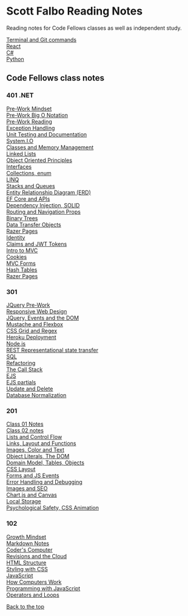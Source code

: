 #  Scott Falbo Reading Notes
Reading notes for Code Fellows classes as well as independent study.

[Terminal and Git commands](terminal-git.md)<br>
[React](react/react.md)<br>
[C#](cnet/cnet.md)<br>
[Python](python/python.md)<br>

## Code Fellows class notes

### 401 .NET
[Pre-Work Mindset](401net/00-mindset.md)<br>
[Pre-Work Big O Notation](401net/00-big-o.md)<br>
[Pre-Work Reading](401net/00-reading.md)<br>
[Exception Handling](401net/read-01.md)<br>
[Unit Testing and Documentation](401net/read-02.md)<br>
[System.I.O](401net/read-03.md)<br>
[Classes and Memory Management](401net/read-04.md)<br>
[Linked Lists](401net/read-05.md)<br>
[Object Oriented Principles](401net/read-06.md)<br>
[Interfaces](401net/read-07.md)<br>
[Collections, enum](401net/read-08.md)<br>
[LINQ](401net/read-09.md)<br>
[Stacks and Queues](401net/read-10.md)<br>
[Entity Relationship Diagram (ERD)](401net/read-11.md)<br>
[EF Core and APIs](401net/read-12.md)<br>
[Dependency Injection, SOLID](401net/read-13.md)<br>
[Routing and Navigation Props](401net/read-14.md)<br>
[Binary Trees](401net/read-15.md)<br>
[Data Transfer Objects](401net/read-16.md)<br>
[Razer Pages](401net/read-17.md)<br>
[Identity](401net/read-18.md)<br>
[Claims and JWT Tokens](401net/read-19.md)<br>
[Intro to MVC](401net/read-26.md)<br>
[Cookies](401net/read-27.md)<br>
[MVC Forms](401net/read-28.md)<br>
[Hash Tables](401net/read-30.md)<br>
[Razer Pages](401net/read-31.md)<br>
### 301
[JQuery Pre-Work](301/jquery-prework.md)<br>
[Responsive Web Design](301/read-01.md)<br>
[JQuery, Events and the DOM](301/read-02.md)<br>
[Mustache and Flexbox](301/read-03.md)<br>
[CSS Grid and Regex](301/read-04.md)<br>
[Heroku Deployment](301/read-05.md)<br>
[Node.js](301/read-06.md)<br>
[REST Representational state transfer](301/read-07.md)<br>
[SQL](301/read-08.md)<br>
[Refactoring](301/read-09.md)<br>
[The Call Stack](301/read-10.md)<br>
[EJS](301/read-11.md)<br>
[EJS partials](301/read-12.md)<br>
[Update and Delete](301/read-13.md)<br>
[Database Normalization](301/read-14.md)<br>

### 201
[Class 01 Notes](201/class-201-01-notes.md)<br>
[Class 02 notes](201/class-02.md)<br>
[Lists and Control Flow](201/notes-03.md)<br>
[Links, Layout and Functions](201/read-04-notes.md)<br>
[Images, Color and Text](201/read-05.md)<br>
[Object Literals, The DOM](201/read-06.md)<br>
[Domain Model, Tables, Objects](201/read-07.md)<br>
[CSS Layout](201/read-08.md)<br>
[Forms and JS Events](201/read-09.md)<br>
[Error Handling and Debugging](201/read-10.md)<br>
[Images and SEO](201/read-11.md)<br>
[Chart.js and Canvas](201/read-12.md)<br>
[Local Storage](201/read-13.md)<br>
[Psychological Safety, CSS Animation](201/read-14.md)<br>

### 102
[Growth Mindset](102/growth-mindset.md)<br />
[Markdown Notes](102/markdown-notes.md)<br>
[Coder's Computer](102/coders-computer.md)<br>
[Revisions and the Cloud](102/revisions-cloud.md)<br>
[HTML Structure](102/html-structure)<br>
[Styling with CSS](102/design-css.md)<br>
[JavaScript](102/javascript.md)<br>
[How Computers Work](102/how-comps-work.md)<br>
[Programming with JavaScript](102/prog-with-java.md)<br>
[Operators and Loops](102/ops-loops.md)

[Back to the top](#scott-falbo-reading-notes)

